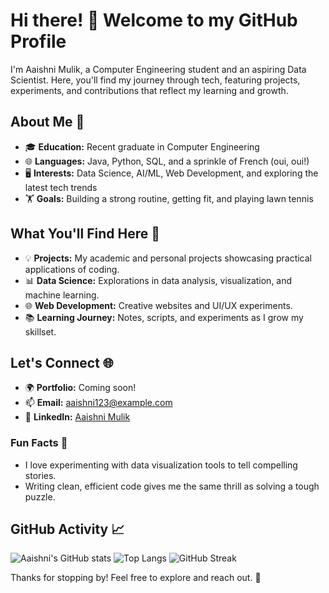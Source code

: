 # Hi there! 👋 Welcome to my GitHub Profile

I'm Aaishni Mulik, a Computer Engineering student and an aspiring Data Scientist. Here, you'll find my journey through tech, featuring projects, experiments, and contributions that reflect my learning and growth.

## About Me 🌟
- 🎓 **Education:** Recent graduate in Computer Engineering
- 🌐 **Languages:** Java, Python, SQL, and a sprinkle of French (oui, oui!)
- 🖥️ **Interests:** Data Science, AI/ML, Web Development, and exploring the latest tech trends
- 🏋️ **Goals:** Building a strong routine, getting fit, and playing lawn tennis

## What You'll Find Here 📂
- 💡 **Projects:** My academic and personal projects showcasing practical applications of coding.
- 📊 **Data Science:** Explorations in data analysis, visualization, and machine learning.
- 🌐 **Web Development:** Creative websites and UI/UX experiments.
- 📚 **Learning Journey:** Notes, scripts, and experiments as I grow my skillset.

## Let's Connect 🌐
- 🌍 **Portfolio:** Coming soon!
- 📫 **Email:** [aaishni123@example.com](mailto:aaishni123@gmail.com)
- 💼 **LinkedIn:** [Aaishni Mulik](https://www.linkedin.com/in/aaishni/)

### Fun Facts 🤩
- I love experimenting with data visualization tools to tell compelling stories.
- Writing clean, efficient code gives me the same thrill as solving a tough puzzle.

## GitHub Activity 📈
![Aaishni's GitHub stats](https://github-readme-stats.vercel.app/api?username=aaishni-m&show_icons=true&theme=radical)
![Top Langs](https://github-readme-stats.vercel.app/api/top-langs/?username=aaishni-m&layout=compact&theme=radical)
![GitHub Streak](https://github-readme-streak-stats.herokuapp.com/?user=aaishni-m&theme=radical)


Thanks for stopping by! Feel free to explore and reach out. 🚀
